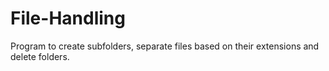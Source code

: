 # File-Handling
Program to create subfolders, separate files based on their extensions and delete folders.
